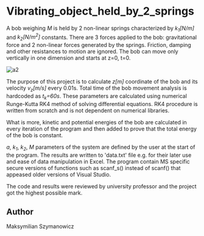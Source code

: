 # Vibrating_object_held_by_2_springs
A bob weighing *M* is held by 2 non-linear springs characterized by *k<sub>1</sub>\[N/m\]* and *k<sub>2</sub>\[N/m<sup>2</sup>\]* constants. There are 3 forces applied to the bob: gravitational force and 2 non-linear forces generated by the springs. Friction, damping and other resistances to motion are ignored. The bob can move only vertically in one dimension and starts at z=0, t=0.

![a2](https://user-images.githubusercontent.com/52458741/60745213-8b64a980-9f79-11e9-877a-3660da06d21a.jpg)

The purpose of this project is to calculate *z[m]* coordinate of the bob and its velocity *v<sub>z</sub>[m/s]* every 0.01s. Total time of the bob movement analysis is hardcoded as *t<sub>k</sub>=60s*. These parameters are calculated using numerical Runge-Kutta RK4 method of solving differential equations. RK4 procedure is written from scratch and is not dependent on numerical libraries.

What is more, kinetic and potential energies of the bob are calculated in every iteration of the program and then added to prove that the total energy of the bob is constant.

*a*, *k<sub>1</sub>*, *k<sub>2</sub>*, *M* parameters of the system are defined by the user at the start of the program. The results are written to 'data.txt' file e.g. for their later use and ease of data manipulation in Excel. The program contain MS specific secure versions of functions such as scanf_s() instead of scanf() that appeased older versions of Visual Studio.

The code and results were reviewed by university professor and the project got the highest possible mark.

## Author
Maksymilian Szymanowicz
